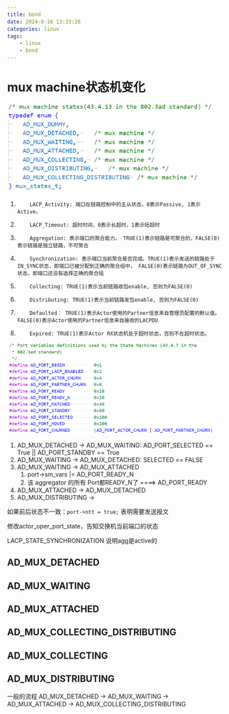 ```yaml
---
title: bond
date: 2024-8-16 13:33:26
categories: linux
tags:
    - linux
    - bond
---
```


# mux machine状态机变化

![mux_machine](https://raw.githubusercontent.com/Gjorn4389/Gjorn4389.github.io/main/images/bond_3ad_mux_machine.png)


1)         LACP_Activity: 端口在链路控制中的主从状态，0表示Passive, 1表示Active。

2)         LACP_Timeout: 超时时间，0表示长超时，1表示短超时

3)         Aggregation: 表示端口的聚合能力。 TRUE(1)表示链路是可聚合的，FALSE(0)表示链路是独立链路，不可聚合

4)         Synchronization: 表示端口当前聚合是否完成。TRUE(1)表示发送的链路处于IN_SYNC状态，即端口已被分配到正确的聚合组中， FALSE(0)表示链路为OUT_OF_SYNC状态，即端口还没有选择正确的聚合组

5)         Collecting: TRUE(1)表示当前链路收包enable, 否则为FALSE(0)

6)         Distributing: TRUE(1)表示当前链路发包enable, 否则为FALSE(0)

7)         Defaulted： TRUE(1)表示Actor使用的Partner信息来自管理员配置的默认值。FALSE(0)表示Actor使用的Partner信息来自接收的LACPDU

8)         Expired: TRUE(1)表示Actor RX状态机处于超时状态，否则不在超时状态。

![port_variables_definition](https://raw.githubusercontent.com/Gjorn4389/Gjorn4389.github.io/main/images/bond_3ad_port_valiables_def.png)


1. AD_MUX_DETACHED -> AD_MUX_WAITING: AD_PORT_SELECTED == True || AD_PORT_STANDBY == True
2. AD_MUX_WAITING -> AD_MUX_DETACHED: SELECTED == FALSE
3. AD_MUX_WAITING -> AD_MUX_ATTACHED
    1. port->sm_vars |= AD_PORT_READY_N
    2. 该 aggregator 的所有 Port都READY_N了  ====> AD_PORT_READY
4. AD_MUX_ATTACHED -> AD_MUX_DETACHED
5. AD_MUX_DISTRIBUTING ->


如果前后状态不一致：`port->ntt = true;`  表明需要发送报文

修改actor_oper_port_state，告知交换机当前端口的状态


LACP_STATE_SYNCHRONIZATION    说明agg是active的

## AD_MUX_DETACHED

## AD_MUX_WAITING

## AD_MUX_ATTACHED

## AD_MUX_COLLECTING_DISTRIBUTING

## AD_MUX_COLLECTING

## AD_MUX_DISTRIBUTING



一般的流程
AD_MUX_DETACHED  ->  AD_MUX_WAITING   -> AD_MUX_ATTACHED  -> AD_MUX_COLLECTING_DISTRIBUTING